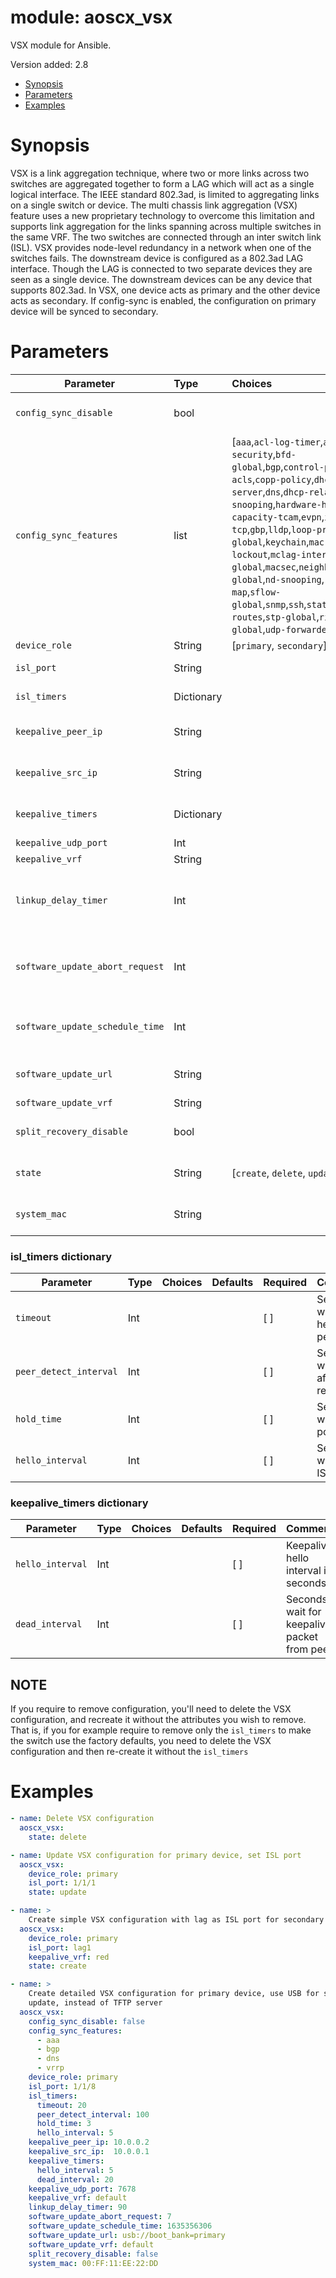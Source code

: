# module: aoscx_vsx

VSX module for Ansible.

Version added: 2.8

 - [Synopsis](#Synpsis)
 - [Parameters](#Parameters)
 - [Examples](#Examples)

# Synopsis

VSX is a link aggregation technique, where two or more links across two
switches are aggregated together to form a LAG which will act as a single
logical interface. The IEEE standard 802.3ad, is limited to aggregating links
on a single switch or device. The multi chassis link aggregation (VSX) feature
uses a new proprietary technology to overcome this limitation and supports
link aggregation for the links spanning across multiple switches in the same
VRF. The two switches are connected through an inter switch link (ISL). VSX
provides node-level redundancy in a network when one of the switches fails.
The downstream device is configured as a 802.3ad LAG interface. Though the LAG
is connected to two separate devices they are seen as a single device. The
downstream devices can be any device that supports 802.3ad. In VSX, one device
acts as primary and the other device acts as secondary. If config-sync is
enabled, the configuration on primary device will be synced to secondary.

# Parameters

| Parameter                       | Type       | Choices                                                                                                                                                                                                                                                                                                                                                                                                                                                                | Defaults  | Required | Comments                                                                          |
|---------------------------------|:-----------|:-----------------------------------------------------------------------------------------------------------------------------------------------------------------------------------------------------------------------------------------------------------------------------------------------------------------------------------------------------------------------------------------------------------------------------------------------------------------------|:----------|:---------|:----------------------------------------------------------------------------------|
| `config_sync_disable`           | bool       |                                                                                                                                                                                                                                                                                                                                                                                                                                                                        |           | [ ]      | Whether to disable VSX synchronization                                            |
| `config_sync_features`          | list       | [`aaa`,`acl-log-timer`,`arp-security`,`bfd-global`,`bgp`,`control-plane-acls`,`copp-policy`,`dhcp-server`,`dns`,`dhcp-relay`,`dhcp-snooping`,`hardware-high-capacity-tcam`,`evpn`,`icmp-tcp`,`gbp`,`lldp`,`loop-protect-global`,`keychain`,`mac-lockout`,`mclag-interfaces`,`mgmd-global`,`macsec`,`neighbor`,`ospf`,`qos-global`,`nd-snooping`,`route-map`,`sflow-global`,`snmp`,`ssh`,`static-routes`,`stp-global`,`rip`,`time`,`vsx-global`,`udp-forwarder`,`vrrp`] |           | [ ]      | Feature configurations to be globally synchronized between VSX peers.             |
| `device_role`                   | String     | [`primary`, `secondary`]                                                                                                                                                                                                                                                                                                                                                                                                                                               |           | [ ]      |                                                                                   |
| `isl_port`                      | String     |                                                                                                                                                                                                                                                                                                                                                                                                                                                                        |           | [ ]      | Port for Inter-Switch Link                                                        |
| `isl_timers`                    | Dictionary |                                                                                                                                                                                                                                                                                                                                                                                                                                                                        |           | [ ]      | See [isl_timers](#isl_timers-dictionary) below.                                   |
| `keepalive_peer_ip`             | String     |                                                                                                                                                                                                                                                                                                                                                                                                                                                                        |           | [ ]      | Must be together with keepalive_src_ip                                            |
| `keepalive_src_ip`              | String     |                                                                                                                                                                                                                                                                                                                                                                                                                                                                        |           | [ ]      | Must be together with keepalive_peer_ip                                           |
| `keepalive_timers`              | Dictionary |                                                                                                                                                                                                                                                                                                                                                                                                                                                                        |           | [ ]      | See [keepalive_timers](#keepalive_timers-dictionary) below.                                   |
| `keepalive_udp_port`            | Int        |                                                                                                                                                                                                                                                                                                                                                                                                                                                                        | `7678`    | [ ]      |                                                                                   |
| `keepalive_vrf`                 | String     |                                                                                                                                                                                                                                                                                                                                                                                                                                                                        | `default` | [ ]      |                                                                                   |
| `linkup_delay_timer`            | Int        |                                                                                                                                                                                                                                                                                                                                                                                                                                                                        |           | [ ]      | Seconds before ISL is considered fully established and VSX peers are synchronized |
| `software_update_abort_request` | Int        |                                                                                                                                                                                                                                                                                                                                                                                                                                                                        |           | [ ]      | Number of times a software update was requested to be aborted                     |
| `software_update_schedule_time` | Int        |                                                                                                                                                                                                                                                                                                                                                                                                                                                                        |           | [ ]      | Seconds from epoch when update should be performed                                |
| `software_update_url`           | String     |                                                                                                                                                                                                                                                                                                                                                                                                                                                                        |           | [ ]      | Only TFTP or USB are supported                                                    |
| `software_update_vrf`           | String     |                                                                                                                                                                                                                                                                                                                                                                                                                                                                        | `default` | [ ]      |                                                                                   |
| `split_recovery_disable`        | bool       |                                                                                                                                                                                                                                                                                                                                                                                                                                                                        |           | [ ]      | Whether to disable split brain recovery                                           |
| `state`                         | String     | [`create`, `delete`, `update`]                                                                                                                                                                                                                                                                                                                                                                                                                                         | `create`  | [ ]      | The action to be taken with the current VSX                                       |
| `system_mac`                    | String     |                                                                                                                                                                                                                                                                                                                                                                                                                                                                        |           | [ ]      | Must be in xx:xx:xx:xx:xx:xx format                                               |


### isl_timers dictionary

| Parameter              | Type | Choices | Defaults | Required | Comments                             |
|------------------------|:-----|:--------|:---------|:---------|:-------------------------------------|
| `timeout`              | Int  |         |          | [ ]      | Seconds to wait for hellos from peer |
| `peer_detect_interval` | Int  |         |          | [ ]      | Seconds to wait for ISL after reboot |
| `hold_time`            | Int  |         |          | [ ]      | Seconds to wait for ISL port-flap    |
| `hello_interval`       | Int  |         |          | [ ]      | Seconds to wait for ISLP             |

### keepalive_timers dictionary

| Parameter        | Type | Choices | Defaults | Required | Comments                                       |
|------------------|:-----|:--------|:---------|:---------|:-----------------------------------------------|
| `hello_interval` | Int  |         |          | [ ]      | Keepalive hello interval in seconds            |
| `dead_interval`  | Int  |         |          | [ ]      | Seconds to wait for keepalive packet from peer |

## NOTE
If you require to remove configuration, you'll need to delete the VSX configuration, and recreate it without the attributes you wish to remove.  That is, if you for example require to remove only the `isl_timers` to make the switch use the factory defaults, you need to delete the VSX configuration and then re-create it without the `isl_timers`

# Examples

```YAML
- name: Delete VSX configuration
  aoscx_vsx:
    state: delete
```

```YAML
- name: Update VSX configuration for primary device, set ISL port
  aoscx_vsx:
    device_role: primary
    isl_port: 1/1/1
    state: update
```

```YAML
- name: >
    Create simple VSX configuration with lag as ISL port for secondary device
  aoscx_vsx:
    device_role: primary
    isl_port: lag1
    keepalive_vrf: red
    state: create
```

```YAML
- name: >
    Create detailed VSX configuration for primary device, use USB for software
    update, instead of TFTP server
  aoscx_vsx:
    config_sync_disable: false
    config_sync_features:
      - aaa
      - bgp
      - dns
      - vrrp
    device_role: primary
    isl_port: 1/1/8
    isl_timers:
      timeout: 20
      peer_detect_interval: 100
      hold_time: 3
      hello_interval: 5
    keepalive_peer_ip: 10.0.0.2
    keepalive_src_ip:  10.0.0.1
    keepalive_timers:
      hello_interval: 5
      dead_interval: 20
    keepalive_udp_port: 7678
    keepalive_vrf: default
    linkup_delay_timer: 90
    software_update_abort_request: 7
    software_update_schedule_time: 1635356306
    software_update_url: usb://boot_bank=primary
    software_update_vrf: default
    split_recovery_disable: false
    system_mac: 00:FF:11:EE:22:DD
```
